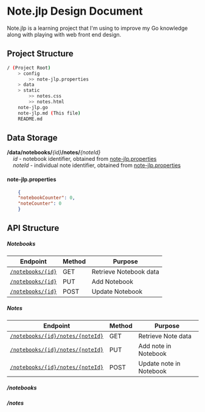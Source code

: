 # Note.jlp Design Document

Note.jlp is a learning project that I'm using to improve my Go knowledge along with playing with
web front end design.

## Project Structure
```bash
/ (Project Root)
    > config
        >> note-jlp.properties
    > data
    > static
        >> notes.css
        >> notes.html
    note-jlp.go
    note-jlp.md (This file)
    README.md
```

## Data Storage

**/data/notebooks/***{id}***/notes/***{noteId}*  
&nbsp;&nbsp;&nbsp;&nbsp;*id* - notebook identifier, obtained from [note-jlp.properties](#note-jlp.properties)  
&nbsp;&nbsp;&nbsp;&nbsp;*noteId* - individual note identifier, obtained from [note-jlp.properties](#note-jlp.properties)  

#### note-jlp.properties
````json
    {
    "notebookCounter": 0,
    "noteCounter": 0
    }
````

## API Structure

##### Notebooks
| Endpoint | Method  | Purpose |
| --- | --- | ---|
|[```/notebooks/{id}```](#notebooks)| GET | Retrieve Notebook data
|[```/notebooks/{id}```](#notebooks)| PUT | Add Notebook 
|[```/notebooks/{id}```](#notebooks)| POST | Update Notebook 

##### Notes
|Endpoint|Method| Purpose |
|---|---|---|
|[```/notebooks/{id}/notes/{noteId}```](#notes)| GET | Retrieve Note data
|[```/notebooks/{id}/notes/{noteId}```](#notes)| PUT | Add note in Notebook 
|[```/notebooks/{id}/notes/{noteId}```](#notes)| POST | Update note in Notebook 

##### /notebooks

##### /notes
